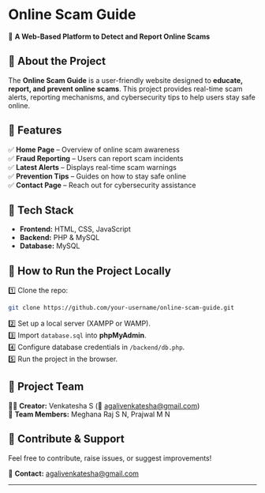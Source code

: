 # **Online Scam Guide**  
🚀 **A Web-Based Platform to Detect and Report Online Scams**  

## **🔹 About the Project**  
The **Online Scam Guide** is a user-friendly website designed to **educate, report, and prevent online scams**. This project provides real-time scam alerts, reporting mechanisms, and cybersecurity tips to help users stay safe online.  

## **🔹 Features**  
✅ **Home Page** – Overview of online scam awareness  
✅ **Fraud Reporting** – Users can report scam incidents  
✅ **Latest Alerts** – Displays real-time scam warnings  
✅ **Prevention Tips** – Guides on how to stay safe online  
✅ **Contact Page** – Reach out for cybersecurity assistance  

## **🔹 Tech Stack**  
- **Frontend:** HTML, CSS, JavaScript  
- **Backend:** PHP & MySQL  
- **Database:** MySQL  

## **🔹 How to Run the Project Locally**  
1️⃣ Clone the repo:  
```bash
git clone https://github.com/your-username/online-scam-guide.git
```
2️⃣ Set up a local server (XAMPP or WAMP).  
3️⃣ Import `database.sql` into **phpMyAdmin**.  
4️⃣ Configure database credentials in `/backend/db.php`.  
5️⃣ Run the project in the browser.  

## **🔹 Project Team**  
👨‍💻 **Creator:** Venkatesha S (📧 agalivenkatesha@gmail.com)  
🤝 **Team Members:** Meghana Raj S N, Prajwal M N  

## **🔹 Contribute & Support**  
Feel free to contribute, raise issues, or suggest improvements!  

📧 **Contact:** agalivenkatesha@gmail.com  

---
